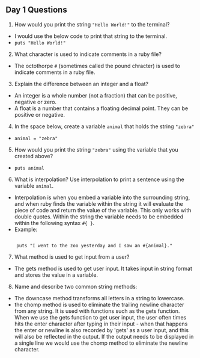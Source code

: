 ## Day 1 Questions

1. How would you print the string `"Hello World!"` to the terminal?
- I would use the below code to print that string to the terminal.
- ````puts "Hello World!" ````

2. What character is used to indicate comments in a ruby file?
- The octothorpe `#` (sometimes called the pound chracter) is used to indicate comments in a ruby file.

3. Explain the difference between an integer and a float?
- An integer is a whole number (not a fraction) that can be positive, negative or zero.
- A float is a number that contains a floating decimal point. They can be positive or negative.

4. In the space below, create a variable `animal` that holds the string `"zebra"`
- ````animal = "zebra"````

5. How would you print the string `"zebra"` using the variable that you created above?
- ````puts animal````

6. What is interpolation? Use interpolation to print a sentence using the variable `animal`.
- Interpolation is when you embed a variable into the surrounding string, and when ruby finds the variable within the string it will evaluate the piece of code and return the value of the variable. This only works with double quotes. Within the string the variable needs to be embedded within the following syntax `#{ }`.
- Example:
````animal = "zebra"

    puts "I went to the zoo yesterday and I saw an #{animal}."
````

7. What method is used to get input from a user?
- The gets method is used to get user input. It takes input in string format and stores the value in a variable.

8. Name and describe two common string methods:
- The downcase method transforms all letters in a string to lowercase.
- the chomp method is used to eliminate the trailing newline character from any string. It is used with functions such as the gets function. When we use the gets function to get user input, the user often times hits the enter character after typing in their input - when that happens the enter or newline is also recorded by 'gets' as a user input, and this will also be reflected in the output. If the output needs to be displayed in a single line we would use the chomp method to eliminate the newline character. 
